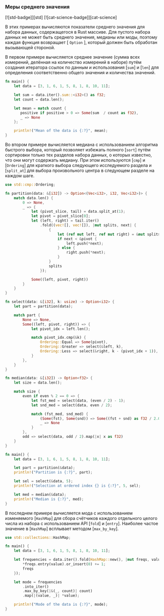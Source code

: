 ### Меры среднего значения

[![std-badge]][std] [![cat-science-badge]][cat-science]

В этих примерах вычисляются показатели среднего значения для набора данных, содержащегося в Rust массиве. Для пустого набора данных не может быть среднего значения, медианы или моды, поэтому каждая функция возвращает [ `Option` ], который должен быть обработан вызывающей стороной.

В первом примере вычисляется среднее значение (сумма всех измерений, делённая на количество измерений в наборе) путём создания итератора ссылок по данным и использования [`sum`] и [`len`] для определения соответственно общего значения и количества значений.

```rust
fn main() {
    let data = [3, 1, 6, 1, 5, 8, 1, 8, 10, 11];

    let sum = data.iter().sum::<i32>() as f32;
    let count = data.len();

    let mean = match count {
       positive if positive > 0 => Some(sum  / count as f32),
       _ => None
    };

    println!("Mean of the data is {:?}", mean);
}
```

Во втором примере вычисляется медиана с использованием алгоритма быстрого выбора, который позволяет избежать полного [`sort`] путём сортировки только тех разделов набора данных, о которых известно, что они могут содержать медиану. При этом используются [`cmp`] и [`Ordering`] для краткого выбора следующего исследуемого раздела и [`split_at`] для выбора произвольного центра в следующем разделе на каждом шаге.

```rust
use std::cmp::Ordering;

fn partition(data: &[i32]) -> Option<(Vec<i32>, i32, Vec<i32>)> {
    match data.len() {
        0 => None,
        _ => {
            let (pivot_slice, tail) = data.split_at(1);
            let pivot = pivot_slice[0];
            let (left, right) = tail.iter()
                .fold((vec![], vec![]), |mut splits, next| {
                    {
                        let (ref mut left, ref mut right) = &mut splits;
                        if next < &pivot {
                            left.push(*next);
                        } else {
                            right.push(*next);
                        }
                    }
                    splits
                });

            Some((left, pivot, right))
        }
    }
}

fn select(data: &[i32], k: usize) -> Option<i32> {
    let part = partition(data);

    match part {
        None => None,
        Some((left, pivot, right)) => {
            let pivot_idx = left.len();

            match pivot_idx.cmp(&k) {
                Ordering::Equal => Some(pivot),
                Ordering::Greater => select(&left, k),
                Ordering::Less => select(&right, k - (pivot_idx + 1)),
            }
        },
    }
}

fn median(data: &[i32]) -> Option<f32> {
    let size = data.len();

    match size {
        even if even % 2 == 0 => {
            let fst_med = select(data, (even / 2) - 1);
            let snd_med = select(data, even / 2);

            match (fst_med, snd_med) {
                (Some(fst), Some(snd)) => Some((fst + snd) as f32 / 2.0),
                _ => None
            }
        },
        odd => select(data, odd / 2).map(|x| x as f32)
    }
}

fn main() {
    let data = [3, 1, 6, 1, 5, 8, 1, 8, 10, 11];

    let part = partition(&data);
    println!("Partition is {:?}", part);

    let sel = select(&data, 5);
    println!("Selection at ordered index {} is {:?}", 5, sel);

    let med = median(&data);
    println!("Median is {:?}", med);
}
```

В последнем примере вычисляется мода с использованием изменяемого [`HashMap`] для сбора счётчиков каждого отдельного целого числа из набора с использованием API [`fold`] и [`entry`]. Наиболее частое значение в [`HashMap`] всплывает методом [`max_by_key`].

```rust
use std::collections::HashMap;

fn main() {
    let data = [3, 1, 6, 1, 5, 8, 1, 8, 10, 11];

    let frequencies = data.iter().fold(HashMap::new(), |mut freqs, value| {
        *freqs.entry(value).or_insert(0) += 1;
        freqs
    });

    let mode = frequencies
        .into_iter()
        .max_by_key(|&(_, count)| count)
        .map(|(value, _)| *value);

    println!("Mode of the data is {:?}", mode);
}
```
